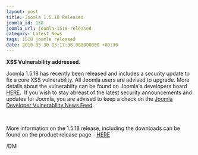 ```yaml
---
layout: post
title: Joomla 1.5.18 Released
joomla_id: 158
joomla_url: joomla-1518-released
category: Latest News
tags: 1518 joomla released
date: 2010-05-30 03:17:38.000000000 +09:30
---
```

<p><strong>XSS Vulnerability addressed.</strong></p>
<p>Joomla 1.5.18 has recently been released and includes a security update to fix a core XSS vulnerability. All Joomla users are advised to upgrade. More details about the vulnerabilty can be found on Joomla's developers board <a href="http://developer.joomla.org/security/news/314-20100501-core-xss-vulnerabilities-in-back-end.html" title="http://developer.joomla.org/security/news/314-20100501-core-xss-vulnerabilities-in-back-end.html">HERE</a>.&nbsp; If you wish to stay abreast of the latest security announcements and updates for Joomla, you are advised to keep a check on the <a href="http://feeds.joomla.org/JoomlaSecurityNews" title="http://feeds.joomla.org/JoomlaSecurityNews">Joomla Developer Vulnerability News Feed</a>.</p>
<p>&nbsp;</p>
<p>More information on the 1.5.18 release, including the downloads can be found on the product release page - <a href="http://www.joomla.org/announcements/release-news/5276-joomla-1518-released.html" title="http://www.joomla.org/announcements/release-news/5276-joomla-1518-released.html">HERE</a></p>
<p>/DM</p>
